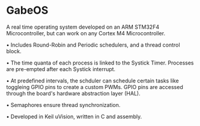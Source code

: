# GabeOS
A real time operating system developed on an ARM STM32F4 Microcontroller, but can work on any Cortex M4 Microcontroller. 

•	Includes Round-Robin and Periodic schedulers, and a thread control block.  

•	The time quanta of each process is linked to the Systick Timer. Processes are pre-empted after each Systick interrupt.

•	At predefined intervals, the schduler can schedule certain tasks like toggleing GPIO pins to create a custom PWMs. GPIO pins are accessed through the board's hardware abstraction layer (HAL).

•	Semaphores ensure thread synchronization.

•	Developed in Keil uVision, written in C and assembly.
